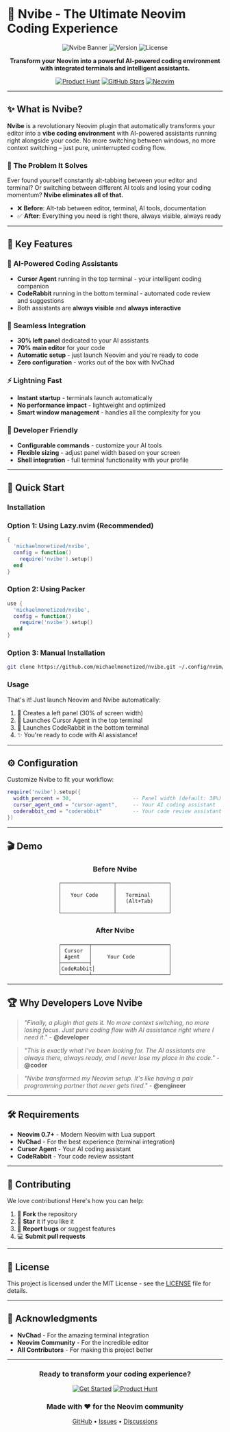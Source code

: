 # 🚀 Nvibe - The Ultimate Neovim Coding Experience

<div align="center">

![Nvibe Banner](https://img.shields.io/badge/Neovim-Plugin-green?style=for-the-badge&logo=neovim)
![Version](https://img.shields.io/badge/version-0.1.0-blue?style=for-the-badge)
![License](https://img.shields.io/badge/license-MIT-green?style=for-the-badge)

**Transform your Neovim into a powerful AI-powered coding environment with integrated terminals and intelligent assistants.**

[![Product Hunt](https://img.shields.io/badge/Product%20Hunt-Orange?style=for-the-badge&logo=product-hunt)](https://www.producthunt.com)
[![GitHub Stars](https://img.shields.io/github/stars/michaelmonetized/nvibe?style=for-the-badge&logo=github)](https://github.com/michaelmonetized/nvibe)
[![Neovim](https://img.shields.io/badge/Neovim-0.7+-57A143?style=for-the-badge&logo=neovim)](https://neovim.io)

</div>

---

## ✨ What is Nvibe?

**Nvibe** is a revolutionary Neovim plugin that automatically transforms your editor into a **vibe coding environment** with AI-powered assistants running right alongside your code. No more switching between windows, no more context switching – just pure, uninterrupted coding flow.

### 🎯 The Problem It Solves

Ever found yourself constantly alt-tabbing between your editor and terminal? Or switching between different AI tools and losing your coding momentum? **Nvibe eliminates all of that.**

- ❌ **Before**: Alt-tab between editor, terminal, AI tools, documentation
- ✅ **After**: Everything you need is right there, always visible, always ready

---

## 🌟 Key Features

### 🤖 **AI-Powered Coding Assistants**
- **Cursor Agent** running in the top terminal - your intelligent coding companion
- **CodeRabbit** running in the bottom terminal - automated code review and suggestions
- Both assistants are **always visible** and **always interactive**

### 🎨 **Seamless Integration**
- **30% left panel** dedicated to your AI assistants
- **70% main editor** for your code
- **Automatic setup** - just launch Neovim and you're ready to code
- **Zero configuration** - works out of the box with NvChad

### ⚡ **Lightning Fast**
- **Instant startup** - terminals launch automatically
- **No performance impact** - lightweight and optimized
- **Smart window management** - handles all the complexity for you

### 🔧 **Developer Friendly**
- **Configurable commands** - customize your AI tools
- **Flexible sizing** - adjust panel width based on your screen
- **Shell integration** - full terminal functionality with your profile

---

## 🚀 Quick Start

### Installation

### Option 1: Using Lazy.nvim (Recommended)
```lua
{
  'michaelmonetized/nvibe',
  config = function()
    require('nvibe').setup()
  end
}
```

### Option 2: Using Packer
```lua
use {
  'michaelmonetized/nvibe',
  config = function()
    require('nvibe').setup()
  end
}
```

### Option 3: Manual Installation
```bash
git clone https://github.com/michaelmonetized/nvibe.git ~/.config/nvim/lua/nvibe
```

### Usage

That's it! Just launch Neovim and Nvibe automatically:
1. 🎯 Creates a left panel (30% of screen width)
2. 🤖 Launches Cursor Agent in the top terminal
3. 🐰 Launches CodeRabbit in the bottom terminal
4. ✨ You're ready to code with AI assistance!

---

## ⚙️ Configuration

Customize Nvibe to fit your workflow:

```lua
require('nvibe').setup({
  width_percent = 30,                    -- Panel width (default: 30%)
  cursor_agent_cmd = "cursor-agent",     -- Your AI coding assistant
  coderabbit_cmd = "coderabbit"          -- Your code review assistant
})
```

---

## 🎬 Demo

<div align="center">

### Before Nvibe
```text
┌─────────────────┬─────────────────┐
│                 │                 │
│   Your Code     │   Terminal      │
│                 │   (Alt+Tab)     │
│                 │                 │
└─────────────────┴─────────────────┘
```

### After Nvibe
```text
┌─────────┬─────────────────────────┐
│ Cursor  │                         │
│ Agent   │     Your Code           │
├─────────┤                         │
│CodeRabbit│                        │
└─────────┴─────────────────────────┘
```

</div>

---

## 🏆 Why Developers Love Nvibe

> *"Finally, a plugin that gets it. No more context switching, no more losing focus. Just pure coding flow with AI assistance right where I need it."* - **@developer**

> *"This is exactly what I've been looking for. The AI assistants are always there, always ready, and I never lose my place in the code."* - **@coder**

> *"Nvibe transformed my Neovim setup. It's like having a pair programming partner that never gets tired."* - **@engineer**

---

## 🛠️ Requirements

- **Neovim 0.7+** - Modern Neovim with Lua support
- **NvChad** - For the best experience (terminal integration)
- **Cursor Agent** - Your AI coding assistant
- **CodeRabbit** - Your code review assistant

---

## 🤝 Contributing

We love contributions! Here's how you can help:

1. 🍴 **Fork** the repository
2. 🌟 **Star** it if you like it
3. 🐛 **Report bugs** or suggest features
4. 💻 **Submit pull requests**

---

## 📄 License

This project is licensed under the MIT License - see the [LICENSE](LICENSE) file for details.

---

## 🙏 Acknowledgments

- **NvChad** - For the amazing terminal integration
- **Neovim Community** - For the incredible editor
- **All Contributors** - For making this project better

---

<div align="center">

### Ready to transform your coding experience?

[![Get Started](https://img.shields.io/badge/Get%20Started-Now-orange?style=for-the-badge&logo=github)](https://github.com/michaelmonetized/nvibe)
[![Product Hunt](https://img.shields.io/badge/Product%20Hunt-Vote%20Now-orange?style=for-the-badge&logo=product-hunt)](https://www.producthunt.com)

### Made with ❤️ for the Neovim community

[GitHub](https://github.com/michaelmonetized/nvibe) • [Issues](https://github.com/michaelmonetized/nvibe/issues) • [Discussions](https://github.com/michaelmonetized/nvibe/discussions)

</div>